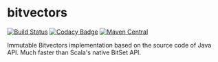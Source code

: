 # bitvectors

[![Build Status](https://travis-ci.org/concrete-cp/bitvectors.svg?branch=master)](https://travis-ci.org/concrete-cp/bitvectors)
[![Codacy Badge](https://api.codacy.com/project/badge/Grade/3f6791937f5d498d9b59f708fe05a324)](https://www.codacy.com/app/concrete-cp/bitvectors?utm_source=github.com&amp;utm_medium=referral&amp;utm_content=concrete-cp/bitvectors&amp;utm_campaign=Badge_Grade)
[![Maven Central](https://maven-badges.herokuapp.com/maven-central/cz.jirutka.rsql/rsql-parser/badge.svg)](https://maven-badges.herokuapp.com/maven-central/fr.univ-valenciennes/bitvectors_2.12)

Immutable Bitvectors implementation based on the source code of Java API. Much faster than Scala's native BitSet API.